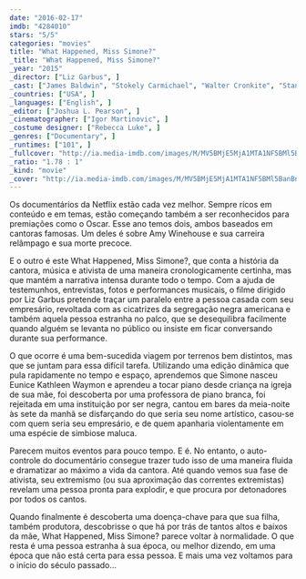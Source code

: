 ```yaml
---
date: "2016-02-17"
imdb: "4284010"
stars: "5/5"
categories: "movies"
title: "What Happened, Miss Simone?"
_title: "What Happened, Miss Simone?"
_year: "2015"
_director: ["Liz Garbus", ]
_cast: ["James Baldwin", "Stokely Carmichael", "Walter Cronkite", "Stanley Crouch", "Gerrit De Bruin", "Dick Gregory", "Hugh M. Hefner", "Elisabeth Henry-Macari", "Lisa Simone Kelly", ]
_countries: ["USA", ]
_languages: ["English", ]
_editor: ["Joshua L. Pearson", ]
_cinematographer: ["Igor Martinovic", ]
_costume designer: ["Rebecca Luke", ]
_genres: ["Documentary", ]
_runtimes: ["101", ]
_fullcover: "http://ia.media-imdb.com/images/M/MV5BMjE5MjA1MTA1NF5BMl5BanBnXkFtZTgwMzczMjE3NzE@.jpg"
_ratio: "1.78 : 1"
_kind: "movie"
_cover: "http://ia.media-imdb.com/images/M/MV5BMjE5MjA1MTA1NF5BMl5BanBnXkFtZTgwMzczMjE3NzE@._V1._SX95_SY140_.jpg"
---
```

Os documentários da Netflix estão cada vez melhor. Sempre ricos em conteúdo e em temas, estão começando também a ser reconhecidos para premiações como o Oscar. Esse ano temos dois, ambos baseados em cantoras famosas. Um deles é sobre Amy Winehouse e sua carreira relâmpago e sua morte precoce.

E o outro é este What Happened, Miss Simone?, que conta a história da cantora, música e ativista de uma maneira cronologicamente certinha, mas que mantém a narrativa intensa durante todo o tempo. Com a ajuda de testemunhos, entrevistas, fotos e performances musicais, o filme dirigido por Liz Garbus pretende traçar um paralelo entre a pessoa casada com seu empresário, revoltada com as cicatrizes da segregação negra americana e também aquela pessoa estranha no palco, que se desequilibra facilmente quando alguém se levanta no público ou insiste em ficar conversando durante sua performance.

O que ocorre é uma bem-sucedida viagem por terrenos bem distintos, mas que se juntam para essa difícil tarefa. Utilizando uma edição dinâmica que pula rapidamente no tempo e espaço, aprendemos que Simone nasceu Eunice Kathleen Waymon e aprendeu a tocar piano desde criança na igreja de sua mãe, foi descoberta por uma professora de piano branca, foi rejeitada em uma instituição por ser negra, cantou em bares da meia-noite às sete da manhã se disfarçando do que seria seu nome artístico, casou-se com quem seria seu empresário, e de quem apanharia violentamente em uma espécie de simbiose maluca.

Parecem muitos eventos para pouco tempo. E é. No entanto, o auto-controle do documentário consegue trazer tudo isso de uma maneira fluida e dramatizar ao máximo a vida da cantora. Até quando vemos sua fase de ativista, seu extremismo (ou sua aproximação das correntes extremistas) revelam uma pessoa pronta para explodir, e que procura por detonadores por todos os cantos.

Quando finalmente é descoberta uma doença-chave para que sua filha, também produtora, descobrisse o que há por trás de tantos altos e baixos da mãe, What Happened, Miss Simone? parece voltar à normalidade. O que resta é uma pessoa estranha à sua época, ou melhor dizendo, em uma época que não está certa para essa pessoa. E mais uma vez voltamos para o início do século passado...
